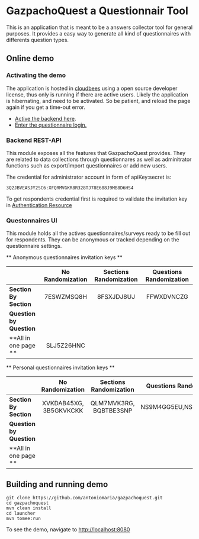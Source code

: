 # GazpachoQuest a Questionnair Tool

This is an application that is meant to be a answers collector tool for general purposes.
It provides a easy way to generate all kind of questionnaires with differents question types.

## Online demo

### Activating the demo
The application is hosted in [cloudbees](http://www.cloudbees.com/) using a open source developer license, thus only is running if there are active users. Likely the application is hibernating, and need to be activated. So be patient, and reload the page again if you get a time-out error. 

* [Active the backend here](http://gazpachoquest.rest.antoniomaria.eu.cloudbees.net/).
* [Enter the questionnaire login.](http://gazpachoquest.questionnaires.ui.antoniomaria.eu.cloudbees.net/)

### Backend REST-API

This module exposes all the features that GazpachoQuest provides. They are related to data collections through questionnares as well as adminitrator functions such as export/import questionnaires or add new users.

The credential for administrator account in form of apiKey:secret is:

    3Q2JBVEASJY2SC6:XFQRMVGKR8R328TJ78E688J9MB8D6HS4

To get respondents credential first is required to validate the invitation key in [Authentication Resource](http://gazpachoquest.rest.antoniomaria.eu.cloudbees.net/#!/auth/authenticate_get_0) 

### Questonnaires UI

This module holds all the actives questionnaires/surveys ready to be fill out for respondents. They can be anonymous or tracked depending on the questionnaire settings.

** Anonymous questionnaires invitation keys **

|                          |  No Randomization      |  Sections Randomization   |  Questions Randomization  |
|--------------------------|:----------------------:|:-------------------------:|:-------------------------:|
| **Section By Section**   |  7ESWZMSQ8H            |  8FSXJDJ8UJ               |  FFWXDVNCZG               |
| **Question by Question** |                        |                           |                           |
| **All in one page **     | SLJ5Z26HNC             |                           |                           |


** Personal questionnaires invitation keys **

|                          |  No Randomization      |  Sections Randomization   |  Questions Randomization  |
|--------------------------|:----------------------:|:-------------------------:|:-------------------------:|
| **Section By Section**   |  XVKDAB45XG, 3B5GKVKCKK|  QLM7MVK3RG, BQBTBE3SNP   |  NS9M4GG5EU,NS9M4GG5EU    |
| **Question by Question** |                        |                           |                           |
| **All in one page **     |                        |                           |                           |

## Building and running demo

    git clone https://github.com/antoniomaria/gazpachoquest.git
    cd gazpachoquest
    mvn clean install
    cd launcher
    mvn tomee:run
        
To see the demo, navigate to
 [http://localhost:8080](http://localhost:8080)